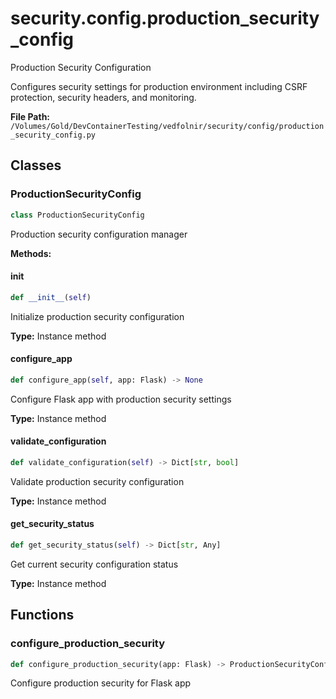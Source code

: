 # security.config.production_security_config

Production Security Configuration

Configures security settings for production environment including CSRF protection,
security headers, and monitoring.

**File Path:** `/Volumes/Gold/DevContainerTesting/vedfolnir/security/config/production_security_config.py`

## Classes

### ProductionSecurityConfig

```python
class ProductionSecurityConfig
```

Production security configuration manager

**Methods:**

#### __init__

```python
def __init__(self)
```

Initialize production security configuration

**Type:** Instance method

#### configure_app

```python
def configure_app(self, app: Flask) -> None
```

Configure Flask app with production security settings

**Type:** Instance method

#### validate_configuration

```python
def validate_configuration(self) -> Dict[str, bool]
```

Validate production security configuration

**Type:** Instance method

#### get_security_status

```python
def get_security_status(self) -> Dict[str, Any]
```

Get current security configuration status

**Type:** Instance method

## Functions

### configure_production_security

```python
def configure_production_security(app: Flask) -> ProductionSecurityConfig
```

Configure production security for Flask app


